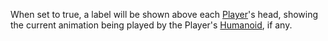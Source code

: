 When set to true, a label will be shown above each [Player](https://developer.roblox.com/en-us/api-reference/class/Player)'s head, showing the current animation being played by the Player's [Humanoid](https://developer.roblox.com/en-us/api-reference/class/Humanoid), if any.